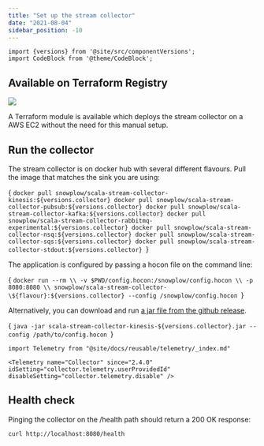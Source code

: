 ```yaml
---
title: "Set up the stream collector"
date: "2021-08-04"
sidebar_position: -10
---
```


```mdx-code-block
import {versions} from '@site/src/componentVersions';
import CodeBlock from '@theme/CodeBlock';
```
## Available on Terraform Registry

[![](https://img.shields.io/static/v1?label=Terraform&message=Registry&color=7B42BC&logo=terraform)](https://registry.terraform.io/modules/snowplow-devops/collector-kinesis-ec2/aws/latest)

A Terraform module is available which deploys the stream collector on a AWS EC2 without the need for this manual setup.

## Run the collector

The stream collector is on docker hub with several different flavours. Pull the image that matches the sink you are using:

<CodeBlock language="bash">{
`docker pull snowplow/scala-stream-collector-kinesis:${versions.collector}
docker pull snowplow/scala-stream-collector-pubsub:${versions.collector}
docker pull snowplow/scala-stream-collector-kafka:${versions.collector}
docker pull snowplow/scala-stream-collector-rabbitmq-experimental:${versions.collector}
docker pull snowplow/scala-stream-collector-nsq:${versions.collector}
docker pull snowplow/scala-stream-collector-sqs:${versions.collector}
docker pull snowplow/scala-stream-collector-stdout:${versions.collector}
`}</CodeBlock>

The application is configured by passing a hocon file on the command line:

<CodeBlock language="bash">{
`docker run --rm \\
  -v $PWD/config.hocon:/snowplow/config.hocon \\
  -p 8080:8080 \\
  snowplow/scala-stream-collector-\${flavour}:${versions.collector} --config /snowplow/config.hocon
`}</CodeBlock>

Alternatively, you can download and run [a jar file from the github release](https://github.com/snowplow/stream-collector/releases).

<CodeBlock language="bash">{
`java -jar scala-stream-collector-kinesis-${versions.collector}.jar --config /path/to/config.hocon
`}</CodeBlock>

```mdx-code-block
import Telemetry from "@site/docs/reusable/telemetry/_index.md"

<Telemetry name="Collector" since="2.4.0" idSetting="collector.telemetry.userProvidedId" disableSetting="collector.telemetry.disable" />
```

## Health check

Pinging the collector on the /health path should return a 200 OK response:

```bash
curl http://localhost:8080/health
```
